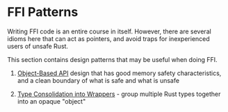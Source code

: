 # FFI Patterns

Writing FFI code is an entire course in itself.
However, there are several idioms here that can act as pointers, and avoid traps
for inexperienced users of unsafe Rust.

This section contains design patterns that may be useful when doing FFI.

1. [Object-Based API](./export.md) design that has good memory safety characteristics,
  and a clean boundary of what is safe and what is unsafe

2. [Type Consolidation into Wrappers](./wrappers.md) - group multiple Rust types
  together into an opaque "object"
